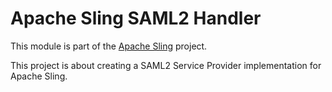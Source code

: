 # Apache Sling SAML2 Handler

This module is part of the [Apache Sling](https://sling.apache.org) project.

This project is about creating a SAML2 Service Provider implementation for Apache Sling.